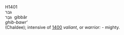 <body>
  <p>H1401<br>  גּבּר  <br> גִּבָּר  ‎  gibbâr  <br><i>ghib-bawr‘ </i><br>(Chaldee); intensive of <a href="h1400.htm">1400</a>  <i>valiant</i>, or <i>warrior: - </i>mighty.<br></p>
 </body>